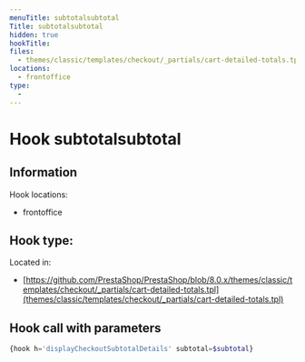 ```yaml
---
menuTitle: subtotalsubtotal
Title: subtotalsubtotal
hidden: true
hookTitle: 
files:
  - themes/classic/templates/checkout/_partials/cart-detailed-totals.tpl
locations:
  - frontoffice
type:
  - 
---
```


# Hook subtotalsubtotal

## Information

Hook locations: 
  - frontoffice

Hook type: 
  - 

Located in: 
  - [https://github.com/PrestaShop/PrestaShop/blob/8.0.x/themes/classic/templates/checkout/_partials/cart-detailed-totals.tpl](themes/classic/templates/checkout/_partials/cart-detailed-totals.tpl)

## Hook call with parameters

```php
{hook h='displayCheckoutSubtotalDetails' subtotal=$subtotal}
```